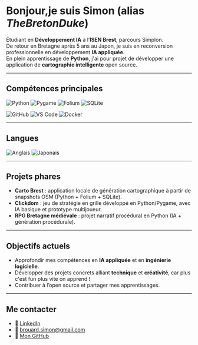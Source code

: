# Bonjour,je suis Simon (alias *TheBretonDuke*)

Étudiant en **Développement IA** à l’**ISEN Brest**, parcours Simplon.  
De retour en Bretagne après 5 ans au Japon, je suis en reconversion professionnelle en développement **IA appliquée**.  
En plein apprentissage de **Python**, j'ai pour projet de développer une application de **cartographie intelligente** open source.  

---

## Compétences principales

![Python](https://img.shields.io/badge/Python-3776AB?style=plastic&logo=python&logoColor=white)
![Pygame](https://img.shields.io/badge/Pygame-3766AB?style=plastic&logo=python&logoColor=white)
![Folium](https://img.shields.io/badge/Folium-77B829?style=plastic&logo=leaflet&logoColor=white)
![SQLite](https://img.shields.io/badge/SQLite-003B57?style=plastic&logo=sqlite&logoColor=white)

![GitHub](https://img.shields.io/badge/GitHub-181717?style=plastic&logo=github&logoColor=white)
![VS Code](https://img.shields.io/badge/VS%20Code-007ACC?style=plastic&logo=visualstudiocode&logoColor=white)
![Docker](https://img.shields.io/badge/Docker-2496ED?style=plastic&logo=docker&logoColor=white)

---

## Langues

![Anglais](https://img.shields.io/badge/🇬🇧-Anglais-blue?style=plastic)
![Japonais](https://img.shields.io/badge/🌸-Japonais-red?style=plastic)

---

## Projets phares
- **Carto Brest** : application locale de génération cartographique à partir de snapshots OSM (Python + Folium + SQLite).  
- **Clickdom** : jeu de stratégie en grille développé en Python/Pygame, avec IA basique et prototype multijoueur.  
- **RPG Bretagne médiévale** : projet narratif procédural en Python (IA + génération procédurale).  

---

## Objectifs actuels
- Approfondir mes compétences en **IA appliquée** et en **ingénierie logicielle**.  
- Développer des projets concrets alliant **technique** et **créativité**, car plus c'est fun plus vite on apprend !  
- Contribuer à l’open source et partager mes apprentissages.  

---

## Me contacter
- 💼 [LinkedIn](https://www.linkedin.com/in/simon-brouard-69414a36a/)  
- 📧 brouard.simon@gmail.com  
- 🐙 [Mon GitHub](https://github.com/TheBretonDuke)  
